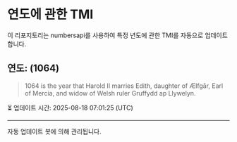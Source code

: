 
# 연도에 관한 TMI

이 리포지토리는 numbersapi를 사용하여 특정 년도에 관한 TMI를 자동으로 업데이트합니다.

## 연도: (1064)
> 1064 is the year that Harold II marries Edith, daughter of Ælfgār, Earl of Mercia, and widow of Welsh ruler Gruffydd ap Llywelyn.

⏳ 업데이트 시간: 2025-08-18 07:01:25 (UTC)

---
자동 업데이트 봇에 의해 관리됩니다.
